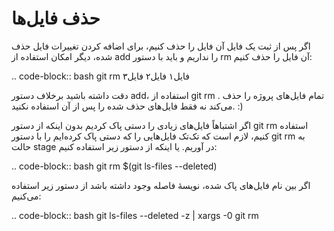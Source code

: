 حذف فایل‌ها
=====

اگر پس از ثبت یک فایل آن فایل را حذف کنیم، برای اضافه کردن تغییرات فایل حذف شده، دیگر امکان استفاده از add را نداریم و باید با دستور rm آن فایل را حذف کنیم:

.. code-block:: bash
  git rm فایل۱ فایل۲ فایل۳

دقت داشته باشید برخلاف دستور add، استفاده از git rm . تمام فایل‌های پروژه را حذف می‌کند نه فقط فایل‌های حذف شده را پس از آن استفاده نکنید. :)


اگر اشتباهاً فایل‌های زیادی را دستی پاک کردیم بدون اینکه از دستور git rm استفاده کنیم، لازم است که تک‌تک فایل‌هایی را که دستی پاک کرده‌ایم را با دستور git rm به حالت stage در آوریم. یا اینکه از دستور زیر استفاده کنیم:

.. code-block:: bash
  git rm $(git ls-files --deleted)


اگر بین نام فایل‌های پاک شده، نویسهٔ فاصله وجود داشته باشد از دستور زیر استفاده می‌کنیم:

.. code-block:: bash
  git ls-files --deleted -z | xargs -0 git rm
